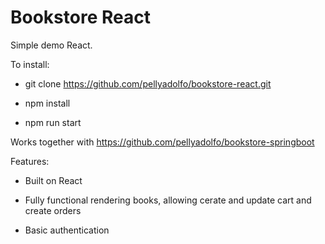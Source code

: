 # Bookstore React

Simple demo React.

To install:

* git clone https://github.com/pellyadolfo/bookstore-react.git

* npm install

* npm run start

Works together with https://github.com/pellyadolfo/bookstore-springboot

Features:

* Built on React

* Fully functional rendering books, allowing cerate and update cart and create orders

* Basic authentication
